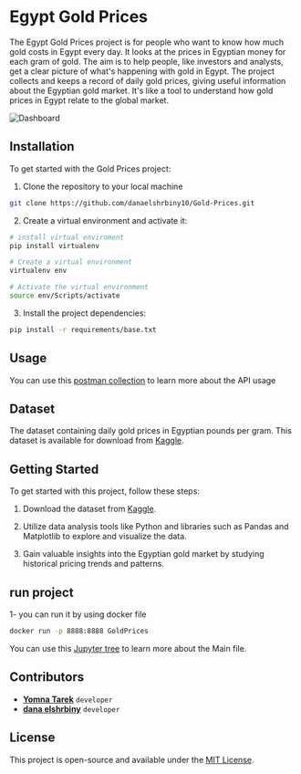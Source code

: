 # Egypt Gold Prices

The Egypt Gold Prices project is for people who want to know how much gold costs in Egypt every day. It looks at the prices in Egyptian money for each gram of gold. The aim is to help people, like investors and analysts, get a clear picture of what's happening with gold in Egypt. The project collects and keeps a record of daily gold prices, giving useful information about the Egyptian gold market. It's like a tool to understand how gold prices in Egypt relate to the global market.

![Dashboard](https://github.com/danaelshrbiny10/Gold-Prices/assets/54659424/7d5d3f58-d6fe-4b74-a61e-66ea9192c2af)


## Installation

To get started with the Gold Prices project:

1. Clone the repository to your local machine

```bash
git clone https://github.com/danaelshrbiny10/Gold-Prices.git
```

2. Create a virtual environment and activate it:

```bash
# install virtual enviroment
pip install virtualenv

# Create a virtual environment
virtualenv env

# Activate the virtual environment
source env/Scripts/activate
```

3. Install the project dependencies:

```bash
pip install -r requirements/base.txt
```

## Usage

You can use this [postman collection](https://www.postman.com/restless-space-444311/workspace/gold-prices/collection/13841690-e8e26385-362b-44e2-a0dd-68fa09c66b68?action=share&creator=13841690) to learn more about the API usage

## Dataset

The dataset containing daily gold prices in Egyptian pounds per gram. This dataset is available for download from [Kaggle](https://www.kaggle.com/datasets/mohamedmagdy11/egypt-gold-prices-daily-updated/).

## Getting Started

To get started with this project, follow these steps:

1. Download the dataset from [Kaggle](https://www.kaggle.com/datasets/mohamedmagdy11/egypt-gold-prices-daily-updated/).

2. Utilize data analysis tools like Python and libraries such as Pandas and Matplotlib to explore and visualize the data.

3. Gain valuable insights into the Egyptian gold market by studying historical pricing trends and patterns.

## run project

1- you can run it by using docker file

```bash
docker run -p 8888:8888 GoldPrices
```

You can use this [Jupyter tree](http://127.0.0.1:8888/tree) to learn more about the Main file.

## Contributors

- [**Yomna Tarek**](https://github.com/Yomnaelfiky4) `developer`
- [**dana elshrbiny**](https://github.com/danaelshrbiny10) `developer`

## License

This project is open-source and available under the [MIT License](LICENSE).
